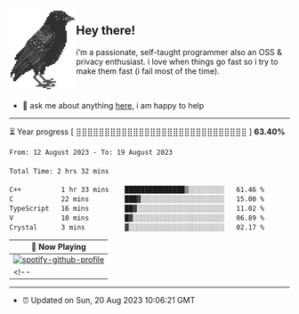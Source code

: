 <img align="left" src="assets/birb.png">

## Hey there!

i'm a passionate, self-taught programmer also an OSS & privacy enthusiast. i love when things go fast so i try to make them fast (i fail most of the time). 

</br>

- 💬 ask me about anything [here](https://github.com/aunsigned/aunsigned/issues), i am happy to help

---

⏳ Year progress [ ⣿⣿⣿⣿⣿⣿⣿⣿⣿⣿⣿⣿⣿⣿⣿⣿⣿⣿⣿⣿⣿⣿⣿⣿⣿⣿⣿⣿⣿⣿ ] **63.40%**

<!--START_SECTION:waka-->

```txt
From: 12 August 2023 - To: 19 August 2023

Total Time: 2 hrs 32 mins

C++          1 hr 33 mins    ███████████████▒░░░░░░░░░   61.46 %
C            22 mins         ███▓░░░░░░░░░░░░░░░░░░░░░   15.00 %
TypeScript   16 mins         ██▓░░░░░░░░░░░░░░░░░░░░░░   11.02 %
V            10 mins         █▓░░░░░░░░░░░░░░░░░░░░░░░   06.89 %
Crystal      3 mins          ▓░░░░░░░░░░░░░░░░░░░░░░░░   02.17 %
```

<!--END_SECTION:waka-->

| 🎵 Now Playing                                                                                                                 |
| ------------------------------------------------------------------------------------------------------------------------------ |
| [![spotify-github-profile](https://spotify-github-profile.vercel.app/api/view?uid=px8z5sqldmqsdd0khq0q8ecd7&cover_image=true&theme=natemoo-re&show_offline=false&background_color=121212&bar_color=53b14f&bar_color_cover=false)](https://spotify-github-profile.vercel.app/api/view?uid=px8z5sqldmqsdd0khq0q8ecd7&redirect=true) |
<!-- | <a href="https://status.nmoo.dev/now-playing?open"><img src="https://status.nmoo.dev/now-playing" width="540" height="64"></a> | -->

---

- ⏰ Updated on Sun, 20 Aug 2023 10:06:21 GMT
